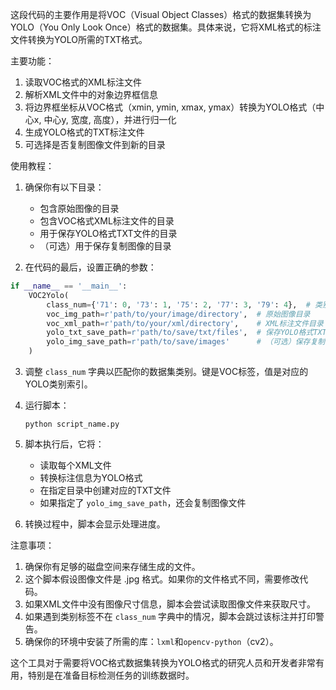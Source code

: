 这段代码的主要作用是将VOC（Visual Object Classes）格式的数据集转换为YOLO（You Only Look Once）格式的数据集。具体来说，它将XML格式的标注文件转换为YOLO所需的TXT格式。

主要功能：
1. 读取VOC格式的XML标注文件
2. 解析XML文件中的对象边界框信息
3. 将边界框坐标从VOC格式（xmin, ymin, xmax, ymax）转换为YOLO格式（中心x, 中心y, 宽度, 高度），并进行归一化
4. 生成YOLO格式的TXT标注文件
5. 可选择是否复制图像文件到新的目录

使用教程：

1. 确保你有以下目录：
   - 包含原始图像的目录
   - 包含VOC格式XML标注文件的目录
   - 用于保存YOLO格式TXT文件的目录
   - （可选）用于保存复制图像的目录

2. 在代码的最后，设置正确的参数：

```python
if __name__ == '__main__':
    VOC2Yolo(
        class_num={'71': 0, '73': 1, '75': 2, '77': 3, '79': 4},  # 类别映射字典
        voc_img_path=r'path/to/your/image/directory',  # 原始图像目录
        voc_xml_path=r'path/to/your/xml/directory',    # XML标注文件目录
        yolo_txt_save_path=r'path/to/save/txt/files',  # 保存YOLO格式TXT文件的目录
        yolo_img_save_path=r'path/to/save/images'      # （可选）保存复制图像的目录
    )
```

3. 调整 `class_num` 字典以匹配你的数据集类别。键是VOC标签，值是对应的YOLO类别索引。

4. 运行脚本：
   ```
   python script_name.py
   ```

5. 脚本执行后，它将：
   - 读取每个XML文件
   - 转换标注信息为YOLO格式
   - 在指定目录中创建对应的TXT文件
   - 如果指定了 `yolo_img_save_path`，还会复制图像文件

6. 转换过程中，脚本会显示处理进度。

注意事项：
1. 确保你有足够的磁盘空间来存储生成的文件。
2. 这个脚本假设图像文件是 .jpg 格式。如果你的文件格式不同，需要修改代码。
3. 如果XML文件中没有图像尺寸信息，脚本会尝试读取图像文件来获取尺寸。
4. 如果遇到类别标签不在 `class_num` 字典中的情况，脚本会跳过该标注并打印警告。
5. 确保你的环境中安装了所需的库：`lxml`和`opencv-python`（cv2）。

这个工具对于需要将VOC格式数据集转换为YOLO格式的研究人员和开发者非常有用，特别是在准备目标检测任务的训练数据时。